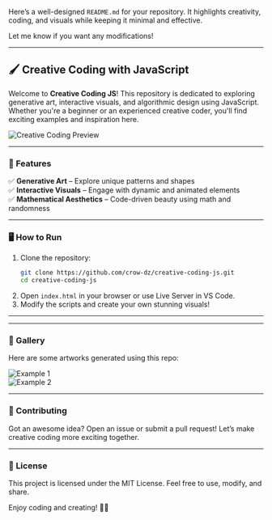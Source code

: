 Here’s a well-designed `README.md` for your repository. It highlights creativity, coding, and visuals while keeping it minimal and effective.  

Let me know if you want any modifications!  

---

## 🖌️ Creative Coding with JavaScript

Welcome to **Creative Coding JS**! This repository is dedicated to exploring generative art, interactive visuals, and algorithmic design using JavaScript. Whether you're a beginner or an experienced creative coder, you'll find exciting examples and inspiration here.  

![Creative Coding Preview](./path-to-your-image.png)  

---

### 🚀 Features
✅ **Generative Art** – Explore unique patterns and shapes  
✅ **Interactive Visuals** – Engage with dynamic and animated elements  
✅ **Mathematical Aesthetics** – Code-driven beauty using math and randomness  

---

### 🖥️ How to Run  
1. Clone the repository:  
   ```sh
   git clone https://github.com/crow-dz/creative-coding-js.git
   cd creative-coding-js
   ```
2. Open `index.html` in your browser or use Live Server in VS Code.  
3. Modify the scripts and create your own stunning visuals!  

---



---

### 🎨 Gallery  
Here are some artworks generated using this repo:  

![Example 1](./2025.03.22-22.00.49.png)  
![Example 2](./2025.03.25-22.13.01.png)  

---

### 🌟 Contributing  
Got an awesome idea? Open an issue or submit a pull request! Let’s make creative coding more exciting together.  

---

### 📜 License  
This project is licensed under the MIT License. Feel free to use, modify, and share.  

Enjoy coding and creating! 🚀✨